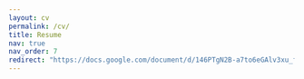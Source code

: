 ```yaml
---
layout: cv
permalink: /cv/
title: Resume
nav: true
nav_order: 7
redirect: "https://docs.google.com/document/d/146PTgN2B-a7to6eGAlv3xu_f9sbdFip1/edit?usp=sharing&ouid=113610081596049927817&rtpof=true&sd=true"
---
```

